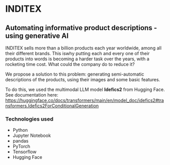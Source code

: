 # INDITEX
## Automating informative product descriptions - using generative AI

INDITEX sells more than a billion products each year worldwide, among all their different brands. This iswhy putting each and every one of their products into words is becoming a harder task over the years, with a rocketing time cost. What could the company do to reduce it?

We propose a solution to this problem: generating semi-automatic descriptions of the products, using their images and some basic features.

To do this, we used the multimodal LLM model **Idefics2** from Hugging Face. See documentation here: https://huggingface.co/docs/transformers/main/en/model_doc/idefics2#transformers.Idefics2ForConditionalGeneration

### Technologies used
- Python
- Jupyter Notebook
- pandas
- PyTorch
- Tensorflow
- Hugging Face

